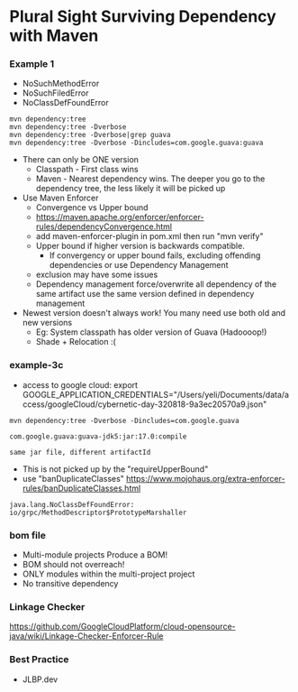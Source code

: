 # Plural Sight Surviving Dependency with Maven

### Example 1
* NoSuchMethodError
* NoSuchFiledError
* NoClassDefFoundError
```
mvn dependency:tree
mvn dependency:tree -Dverbose
mvn dependency:tree -Dverbose|grep guava
mvn dependency:tree -Dverbose -Dincludes=com.google.guava:guava
```
* There can only be ONE version
  * Classpath - First class wins
  * Maven - Nearest dependency wins. The deeper you go to the dependency tree, the less likely it will be picked up
* Use Maven Enforcer
  * Convergence vs Upper bound
  * https://maven.apache.org/enforcer/enforcer-rules/dependencyConvergence.html
  * add maven-enforcer-plugin in pom.xml then run "mvn verify"
  * Upper bound if higher version is backwards compatible. 
    * If convergency or upper bound fails, excluding offending dependencies or use Dependency Management
  * exclusion may have some issues
  * Dependency management force/overwrite all dependency of the same artifact use the same version defined in dependency management
* Newest version doesn't always work! You many need use both old and new versions
  * Eg: System classpath has older version of Guava (Hadoooop!)
  * Shade + Relocation :(

### example-3c
* access to google cloud: export GOOGLE_APPLICATION_CREDENTIALS="/Users/yeli/Documents/data/access/googleCloud/cybernetic-day-320818-9a3ec20570a9.json"

```
mvn dependency:tree -Dverbose -Dincludes=com.google.guava

com.google.guava:guava-jdk5:jar:17.0:compile

same jar file, different artifactId
```
* This is not picked up by the "requireUpperBound"
* use "banDuplicateClasses" https://www.mojohaus.org/extra-enforcer-rules/banDuplicateClasses.html
```
java.lang.NoClassDefFoundError: io/grpc/MethodDescriptor$PrototypeMarshaller
```

### bom file
* Multi-module projects Produce a BOM!
* BOM should not overreach!
* ONLY modules within the multi-project project
* No transitive dependency

### Linkage Checker
https://github.com/GoogleCloudPlatform/cloud-opensource-java/wiki/Linkage-Checker-Enforcer-Rule

### Best Practice
* JLBP.dev


